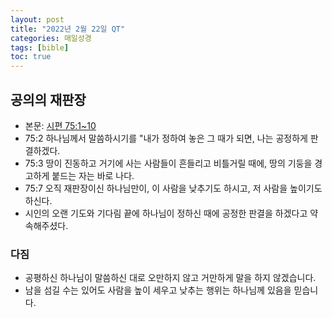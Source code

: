 ```yaml
---
layout: post
title: "2022년 2월 22일 QT"
categories: 매일성경
tags: [bible]
toc: true
---
```


## 공의의 재판장
- 본문: [시편 75:1~10](https://www.bskorea.or.kr/bible/korbibReadpage.php?version=SAENEW&book=psa&chap=75&sec=1&cVersion=&fontSize=15px&fontWeight=normal)
- 75:2 하나님께서 말씀하시기를 "내가 정하여 놓은 그 때가 되면, 나는 공정하게 판결하겠다.
- 75:3 땅이 진동하고 거기에 사는 사람들이 흔들리고 비틀거릴 때에, 땅의 기둥을 경고하게 붙드는 자는 바로 나다.
- 75:7 오직 재판장이신 하나님만이, 이 사람을 낮추기도 하시고, 저 사람을 높이기도 하신다.
- 시인의 오랜 기도와 기다림 끝에 하나님이 정하신 때에 공정한 판결을 하겠다고 약속해주셨다.

### 다짐
- 공평하신 하나님이 말씀하신 대로 오만하지 않고 거만하게 말을 하지 않겠습니다.
- 남을 섬길 수는 있어도 사람을 높이 세우고 낮추는 행위는 하나님께 있음을 믿습니다.
